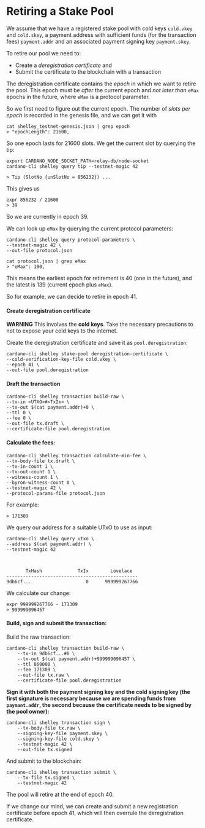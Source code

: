 # Retiring a Stake Pool


We assume that we have a registered stake pool with cold keys `cold.vkey` and `cold.skey`, a payment address with sufficient funds
(for the transaction fees) `payment.addr` and an associated payment signing key `payment.skey`.

To retire our pool we need to:

* Create a _deregistration certificate_ and
* Submit the certificate to the blockchain with a transaction

The deregistration certificate contains the _epoch_ in which we want to retire the pool. This epoch must be _after_ the current epoch and _not later than_ `eMax` epochs in the future, where `eMax` is a protocol parameter.

So we first need to figure out the current epoch. The number of _slots per epoch_ is recorded in the genesis file, and we can get it with

    cat shelley_testnet-genesis.json | grep epoch
    > "epochLength": 21600,

So one epoch lasts for 21600 slots. We get the current slot by querying the tip:

    export CARDANO_NODE_SOCKET_PATH=relay-db/node-socket
    cardano-cli shelley query tip --testnet-magic 42

    > Tip (SlotNo {unSlotNo = 856232}) ...

This gives us

    expr 856232 / 21600
    > 39

So we are currently in epoch 39.

We can look up `eMax` by querying the current protocol parameters:

    cardano-cli shelley query protocol-parameters \
    --testnet-magic 42 \
    --out-file protocol.json

    cat protocol.json | grep eMax
    > "eMax": 100,

This means the earliest epoch for retirement is 40 (one in the future), and the latest is 139 (current epoch plus `eMax`).  

So for example, we can decide to retire in epoch 41.

#### Create deregistration certificate

**WARNING** This involves the __cold keys__. Take the necessary precautions to not to expose your cold keys to the internet.

Create the deregistration certificate and save it as `pool.deregistration`:

    cardano-cli shelley stake-pool deregistration-certificate \
    --cold-verification-key-file cold.vkey \
    --epoch 41 \
    --out-file pool.deregistration

#### Draft the transaction

    cardano-cli shelley transaction build-raw \
    --tx-in <UTXO>#<TxIx> \
    --tx-out $(cat payment.addr)+0 \
    --ttl 0 \
    --fee 0 \
    --out-file tx.draft \
    --certificate-file pool.deregistration

#### Calculate the fees:

    cardano-cli shelley transaction calculate-min-fee \
    --tx-body-file tx.draft \
    --tx-in-count 1 \
    --tx-out-count 1 \
    --witness-count 1 \
    --byron-witness-count 0 \
    --testnet-magic 42 \
    --protocol-params-file protocol.json

For example:

    > 171309

We query our address for a suitable UTxO to use as input:

    cardano-cli shelley query utxo \
    --address $(cat payment.addr) \
    --testnet-magic 42



           TxHash             TxIx        Lovelace
    ------------------------------------------------
    9db6cf...                    0      999999267766

We calculate our change:

    expr 999999267766 - 171309
    > 999999096457

#### Build, sign and submit the transaction:

Build the raw transaction:

    cardano-cli shelley transaction build-raw \
        --tx-in 9db6cf...#0 \
        --tx-out $(cat payment.addr)+999999096457 \
        --ttl 860000 \
        --fee 171309 \
        --out-file tx.raw \
        --certificate-file pool.deregistration

**Sign it with both the payment signing key and the cold signing key
(the first signature is necessary because we are spending funds from `paymant.addr`,
the second because the certificate needs to be signed by the pool owner):**

    cardano-cli shelley transaction sign \
        --tx-body-file tx.raw \
        --signing-key-file payment.skey \
        --signing-key-file cold.skey \
        --testnet-magic 42 \
        --out-file tx.signed

And submit to the blockchain:

    cardano-cli shelley transaction submit \
        --tx-file tx.signed \
        --testnet-magic 42

The pool will retire at the end of epoch 40.

If we change our mind, we can create and submit a new registration certificate before epoch 41, which will then overrule the deregistration certificate.
